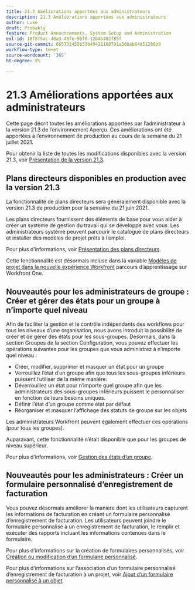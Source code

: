 ```yaml
---
title: 21.3 Améliorations apportées aux administrateurs
description: 21.3 Améliorations apportées aux administrateurs
author: Luke
draft: Probably
feature: Product Announcements, System Setup and Administration
exl-id: 18f8f5ac-48a3-45fe-9bf0-12b4b402f85f
source-git-commit: 665732453b33b49421108791a560ab84d51280b9
workflow-type: tm+mt
source-wordcount: '365'
ht-degree: 0%

---
```


# 21.3 Améliorations apportées aux administrateurs

Cette page décrit toutes les améliorations apportées par l’administrateur à la version 21.3 de l’environnement Aperçu. Ces améliorations ont été apportées à l’environnement de production au cours de la semaine du 21 juillet 2021.

Pour obtenir la liste de toutes les modifications disponibles avec la version 21.3, voir [Présentation de la version 21.3](../../../product-announcements/product-releases/21.3-release-activity/21-3-release-overview.md).

## Plans directeurs disponibles en production avec la version 21.3

La fonctionnalité de plans directeurs sera généralement disponible avec la version 21.3 de production pour la semaine du 21 juin 2021.

Les plans directeurs fournissent des éléments de base pour vous aider à créer un système de gestion du travail qui se développe avec vous. Les administrateurs système peuvent parcourir le catalogue de plans directeurs et installer des modèles de projet prêts à l’emploi.

Pour plus d’informations, voir [Présentation des plans directeurs](../../../administration-and-setup/blueprints/blueprints-overview.md).

Cette fonctionnalité est désormais incluse dans la variable [Modèles de projet dans la nouvelle expérience Workfront](https://one.workfront.com/s/learningpath4/project-templates-in-the-new-workfront-experience-MCGLS7GRNLDZDFPF6AEOGIDZFDG4) parcours d’apprentissage sur Workfront One.

## Nouveautés pour les administrateurs de groupe : Créer et gérer des états pour un groupe à n’importe quel niveau

Afin de faciliter la gestion et le contrôle indépendants des workflows pour tous les niveaux d’une organisation, nous avons introduit la possibilité de créer et de gérer des états pour les sous-groupes. Désormais, dans la section Groupes de la section Configuration, vous pouvez effectuer les opérations suivantes pour les groupes que vous administrez à n’importe quel niveau :

* Créer, modifier, supprimer et masquer un état pour un groupe
* Verrouillez l’état d’un groupe afin que tous les sous-groupes inférieurs puissent l’utiliser de la même manière.
* Déverrouillez un état pour n’importe quel groupe afin que les administrateurs des sous-groupes inférieurs puissent le personnaliser en fonction de leurs besoins uniques.
* Définir l’état d’un groupe comme état par défaut
* Réorganiser et masquer l’affichage des statuts de groupe sur les objets

Les administrateurs Workfront peuvent également effectuer ces opérations (pour tous les groupes).

Auparavant, cette fonctionnalité n’était disponible que pour les groupes de niveau supérieur.

Pour plus d’informations, voir [Gestion des états d’un groupe](../../../administration-and-setup/manage-groups/manage-group-statuses/manage-group-statuses.md).

## Nouveautés pour les administrateurs : Créer un formulaire personnalisé d’enregistrement de facturation

Vous pouvez désormais améliorer la manière dont les utilisateurs capturent les informations de facturation en créant un formulaire personnalisé d’enregistrement de facturation. Les utilisateurs peuvent joindre le formulaire personnalisé à un enregistrement de facturation, le remplir et exécuter des rapports incluant les informations contenues dans le formulaire.

Pour plus d’informations sur la création de formulaires personnalisés, voir [Création ou modification d’un formulaire personnalisé](../../../administration-and-setup/customize-workfront/create-manage-custom-forms/create-or-edit-a-custom-form.md).

Pour plus d’informations sur l’association d’un formulaire personnalisé d’enregistrement de facturation à un projet, voir [Ajout d’un formulaire personnalisé à un objet](../../../workfront-basics/work-with-custom-forms/add-a-custom-form-to-an-object.md).

